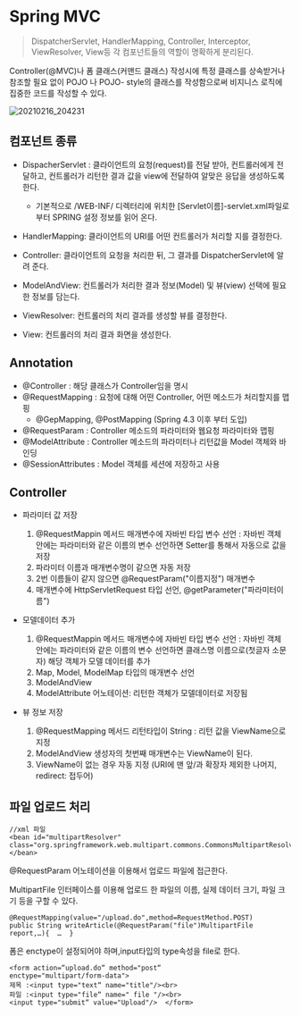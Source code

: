 # Spring MVC
> DispatcherServlet, HandlerMapping, Controller, Interceptor, ViewResolver, View등 각 컴포넌트들의 역할이  명확하게 분리된다.

Controller(@MVC)나 폼 클래스(커맨드 클래스) 작성시에 특정 클래스를 상속받거나 참조할 필요 없이 POJO 나 POJO-  style의 클래스를 작성함으로써 비지니스 로직에 집중한 코드를 작성할 수 있다.

![20210216_204231](https://user-images.githubusercontent.com/66931142/108058989-2ac7a900-7098-11eb-884a-19af013cfcd7.png)


## 컴포넌트 종류
+ DispacherServlet : 클라이언트의 요청(request)를 전달 받아, 컨트롤러에게 전달하고, 컨트롤러가 리턴한 결과 값을 view에 전달하여 알맞은 응답을 생성하도록 한다.
     + 기본적으로 /WEB-INF/ 디렉터리에 위치한 [Servlet이름]-servlet.xml파일로부터 SPRING 설정 정보를 읽어 온다.
  
+ HandlerMapping: 클라이언트의 URI를 어떤 컨트롤러가 처리할 지를 결정한다.

+ Controller: 클라이언트의 요청을 처리한 뒤, 그 결과를 DispatcherServlet에 알려 준다.

+ ModelAndView: 컨트롤러가 처리한 결과 정보(Model) 및 뷰(view) 선택에 필요한 정보를 담는다. 
     	     	
+ ViewResolver: 컨트롤러의 처리 결과를 생성할 뷰를 결정한다.
     	
+ View: 컨트롤러의 처리 결과 화면을 생성한다.

## Annotation
+ @Controller : 해당 클래스가 Controller임을 명시
+ @RequestMapping : 요청에 대해 어떤 Controller, 어떤 메소드가 처리할지를 맵핑
     + @GepMapping, @PostMapping (Spring 4.3 이후 부터 도입)  
+ @RequestParam : Controller 메소드의 파라미터와 웹요청 파라미터와 맵핑
+ @ModelAttribute : Controller 메소드의 파라미터나 리턴값을 Model 객체와 바인딩
+ @SessionAttributes : Model 객체를 세션에 저장하고 사용

## Controller
+ 파라미터 값 저장
     1. @RequestMappin 메서드 매개변수에 자바빈 타입 변수 선언 : 자바빈 객체 안에는 파라미터와 같은 이름의 변수 선언하면 Setter를 통해서 자동으로 값을 저장
     2. 파라미터 이름과 매개변수명이 같으면 자동 저장
     3. 2번 이름들이 같지 않으면 @RequestParam("이름지정") 매개변수
     4. 매개변수에 HttpServletRequest 타입 선언, @getParameter("파라미터이름")

+ 모델데이터 추가
     1. @RequestMappin 메서드 매개변수에 자바빈 타입 변수 선언 : 자바빈 객체 안에는 파라미터와 같은 이름의 변수 선언하면 클래스명 이름으로(첫글자 소문자) 해당 객체가 모델 데이터를 추가
     2. Map, Model, ModelMap 타입의 매개변수 선언
     3. ModelAndView
     4. ModelAttribute 어노테이션: 리턴한 객체가 모델데이터로 저장됨

+ 뷰 정보 저장
     1. @RequestMapping 메서드 리턴타입이 String : 리턴 값을 ViewName으로 지정
     2. ModelAndView 생성자의 첫번째 매개변수는 ViewName이 된다.
     3. ViewName이 없는 경우 자동 지정 (URI에 맨 앞/과 확장자 제외한 나머지, redirect: 접두어)

## 파일 업로드 처리
```
//xml 파일
<bean id="multipartResolver" class="org.springframework.web.multipart.commons.CommonsMultipartResolver"></bean>
```
@RequestParam 어노테이션을 이용해서 업로드 파일에 접근한다.

MultipartFile 인터페이스를 이용해 업로드 한 파일의 이름, 실제 데이터 크기, 파일 크기 등을 구할 수 있다.  
```
@RequestMapping(value="/upload.do",method=RequestMethod.POST)  
public String writeArticle(@RequestParam("file")MultipartFile report,…){  …  }
```
폼은 enctype이 설정되어야 하며,input타입의 type속성을 file로 한다.  
```
<form action=“upload.do“ method="post“
enctype="multipart/form-data">  
제목 :<input type="text“ name="title"/><br>  
파일 :<input type="file“ name=" file "/><br>  
<input type="submit“ value="Upload"/>  </form>
```
